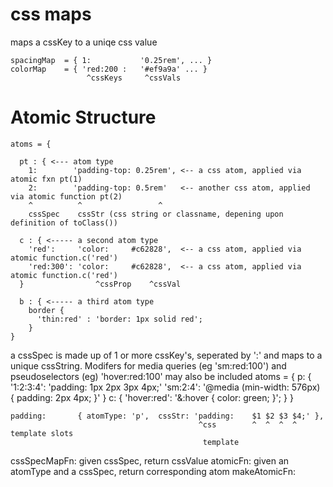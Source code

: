 # css maps

maps a cssKey to a uniqe css value
```
spacingMap  = { 1:           '0.25rem', ... }
colorMap    = { 'red:200 :   '#ef9a9a' ... }
                 ^cssKeys     ^cssVals
```

# Atomic Structure
```
atoms = {

  pt : { <--- atom type
    1:        'padding-top: 0.25rem', <-- a css atom, applied via atomic fxn pt(1)
    2:        'padding-top: 0.5rem'   <-- another css atom, applied via atomic function pt(2)
    ^          ^                 ^
    cssSpec    cssStr (css string or classname, depening upon definition of toClass())

  c : { <----- a second atom type
    'red':     'color:     #c62828',  <-- a css atom, applied via atomic function.c('red')
    'red:300': 'color:     #c62828',  <-- a css atom, applied via atomic function.c('red')
  }                ^cssProp    ^cssVal

  b : { <----- a third atom type
    border {
      'thin:red' : 'border: 1px solid red';
    }
}
```

a cssSpec is made up of 1 or more cssKey's, seperated by ':' and maps to a unique cssString.
Modifers for media queries (eg 'sm:red:100') and pseudoselectors (eg) 'hover:red:100' may also be included
atoms = {
  p: {
    '1:2:3:4': 'padding: 1px 2px 3px 4px;'
    'sm:2:4': '@media (min-width: 576px) { padding: 2px 4px; }'
  }
  c: {
    'hover:red': '&:hover { color: green; }';
  }
}

```
padding:       { atomType: 'p',  cssStr: 'padding:    $1 $2 $3 $4;' },
                                          ^css        ^  ^  ^  ^ template slots
                                           template
```
cssSpecMapFn: given cssSpec, return cssValue
atomicFn: given an atomType and a cssSpec, return corresponding atom
makeAtomicFn:

